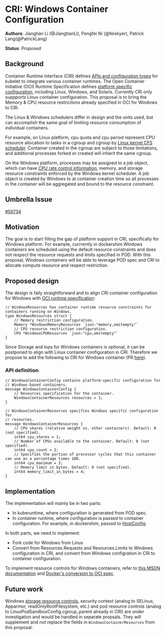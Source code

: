 # CRI: Windows Container Configuration

**Authors**: Jiangtian Li (@JiangtianLi), Pengfei Ni (@feiskyer), Patrick Lang(@PatrickLang)

**Status**: Proposed

## Background
Container Runtime Interface (CRI) defines [APIs and configuration types](https://github.com/kubernetes/kubernetes/blob/master/pkg/kubelet/apis/cri/v1alpha1/runtime/api.proto) for kubelet to integrate various container runtimes. The Open Container Initiative (OCI) Runtime Specification defines [platform specific configuration](https://github.com/opencontainers/runtime-spec/blob/master/config.md#platform-specific-configuration), including Linux, Windows, and Solaris. Currently CRI only suppports Linux container configuration.  This proposal is to bring the Memory & CPU resource restrictions already specified in OCI for Windows to CRI.

The Linux & Windows schedulers differ in design and the units used, but can accomplish the same goal of limiting resource consumption of individual containers.

For example, on Linux platform, cpu quota and cpu period represent CPU resource allocation to tasks in a cgroup and cgroup by [Linux kernel CFS scheduler](https://www.kernel.org/doc/Documentation/scheduler/sched-design-CFS.txt). Container created in the cgroup are subject to those limitations, and additional processes forked or created will inherit the same cgroup.

On the Windows platform, processes may be assigned to a job object, which can have [CPU rate control information](https://msdn.microsoft.com/en-us/library/windows/desktop/hh448384(v=vs.85).aspx), memory, and storage resource constraints enforced by the Windows kernel scheduler. A job object is created by Windows to at container creation time so all processes in the container will be aggregated and bound to the resource constraint.

## Umbrella Issue
[#56734](https://github.com/kubernetes/kubernetes/issues/56734)

## Motivation
The goal is to start filling the gap of platform support in CRI, specifically for Windows platform. For example, currrently in dockershim Windows containers are scheduled using the default resource constraints and does not respect the resource requests and limits specified in POD. With this proposal, Windows containers will be able to leverage POD spec and CRI to allocate compute resource and respect restriction.

## Proposed design

The design is faily straightforward and to align CRI container configuration for Windows with [OCI runtime specification](https://github.com/opencontainers/runtime-spec/blob/master/specs-go/config.go):
```
// WindowsResources has container runtime resource constraints for containers running on Windows.
type WindowsResources struct {
	// Memory restriction configuration.
	Memory *WindowsMemoryResources `json:"memory,omitempty"`
	// CPU resource restriction configuration.
	CPU *WindowsCPUResources `json:"cpu,omitempty"`
}
```

Since Storage and Iops for Windows containers is optional, it can be postponed to align with Linux container configuration in CRI. Therefore we propose to add the following to CRI for Windows container (PR [here](https://github.com/kubernetes/kubernetes/pull/57076)).

### API definition
```
// WindowsContainerConfig contains platform-specific configuration for
// Windows-based containers.
message WindowsContainerConfig {
    // Resources specification for the container.
    WindowsContainerResources resources = 1;
}

// WindowsContainerResources specifies Windows specific configuration for
// resources.
message WindowsContainerResources {
    // CPU shares (relative weight vs. other containers). Default: 0 (not specified).
    int64 cpu_shares = 1;
    // Number of CPUs available to the container. Default: 0 (not specified).
    int64 cpu_count = 2;
    // Specifies the portion of processor cycles that this container can use as a percentage times 100.
    int64 cpu_maximum = 3;
    // Memory limit in bytes. Default: 0 (not specified).
    int64 memory_limit_in_bytes = 4;
}
```

## Implementation
The implementation will mainly be in two parts:
* In kuberuntime, where configuration is generated from POD spec.
* In container runtime, where configuration is passed to container configuration. For example, in dockershim, passed to [HostConfig](https://github.com/moby/moby/blob/master/api/types/container/host_config.go).

In both parts, we need to implement:
* Fork code for Windows from Linux
* Convert from Resources.Requests and Resources.Limits to Windows configuration in CRI, and convert from Windows configration in CRI to container configuration.

To implement resource controls for Windows containers, refer to [this MSDN documentation](https://docs.microsoft.com/en-us/virtualization/windowscontainers/manage-containers/resource-controls) and [Docker's conversion to OCI spec](https://github.com/moby/moby/blob/master/daemon/oci_windows.go).


## Future work

Windows [storage resource controls](https://github.com/opencontainers/runtime-spec/blob/master/config-windows.md#storage), security context (analog to SELinux, Apparmor, readOnlyRootFilesystem, etc.) and pod resource controls (analog to LinuxPodSandboxConfig.cgroup_parent already in CRI) are under investigation and would be handled in separate propsals. They will supplement and not replace the fields in `WindowsContainerResources` from this proposal.
